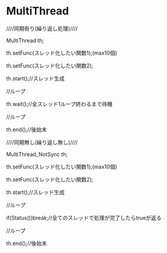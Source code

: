 # MultiThread

////同期有り(繰り返し処理)////

MultiThread th;

th.setFunc(スレッド化したい関数1);(max10個)

th.setFunc(スレッド化したい関数2);

th.start();//スレッド生成

//ループ

th.wait();//全スレッド1ループ終わるまで待機

//ループ

th.end();//後始末


////同期無し(繰り返し無し)////

MultiThread_NotSync th;

th.setFunc(スレッド化したい関数1);(max10個)

th.setFunc(スレッド化したい関数2);

th.start();//スレッド生成

//ループ

if(Status())break;//全てのスレッドで処理が完了したらtrueが返る

//ループ

th.end();//後始末
